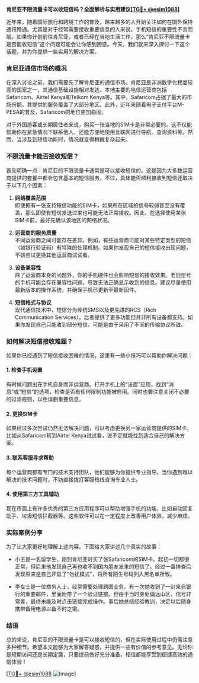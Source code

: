 **肯尼亚不限流量卡可以收短信吗？全面解析与实用建议[[TG💪+ @esim1088](https://t.me/s/esim1088)]**

近年来，随着国际旅行和跨境工作的普及，越来越多的人开始关注如何在国外保持通讯畅通。尤其是对于经常需要接收重要信息的人来说，手机短信的重要性不言而喻。如果你计划前往肯尼亚，或者已经在当地生活工作，那么“肯尼亚不限流量卡是否能收短信”这个问题可能会让你感到困惑。今天，我们就来深入探讨一下这个话题，并为你提供一些实用的解决方案。

### 肯尼亚通信市场的概况

在深入讨论之前，我们需要先了解肯尼亚的通信市场。肯尼亚是非洲数字化程度较高的国家之一，其通信基础设施相对发达。本地主要的电信运营商包括Safaricom、Airtel Kenya和Telkom Kenya等。其中，Safaricom占据了最大的市场份额，其提供的服务覆盖了大部分地区。此外，近年来随着电子支付平台M-PESA的普及，Safaricom的地位更加稳固。

对于外国游客或长期居住者来说，购买一张当地的SIM卡是非常必要的。这不仅能帮助你在紧急情况下联系他人，还能方便地使用互联网进行导航、查询资料等。然而，当涉及到短信功能时，情况就变得稍微复杂起来。

### 不限流量卡能否接收短信？

首先明确一点：肯尼亚的不限流量卡通常是可以接收短信的。这是因为大多数运营商提供的套餐中都会包含基本的短信服务。不过，具体能否顺利接收到短信还取决于以下几个因素：

1. **网络覆盖范围**  
   即使拥有一张支持短信功能的SIM卡，如果所在区域的信号较弱甚至没有覆盖，那么即使有短信发送过来也可能无法正常接收。因此，在选择使用某张SIM卡前，最好先确认该地区的网络状况。

2. **运营商的服务质量**  
 不同运营商之间可能存在差异。例如，有些运营商可能对某些特定类型的短信（如银行验证码）有特殊的处理机制。如果你发现自己的短信接收出现问题，不妨尝试更换其他运营商试试看。

3. **设备兼容性**  
 除了运营商本身的问题外，你的手机硬件也会影响短信的接收效果。老旧型号的手机可能会存在兼容性问题，导致无法正确显示收到的信息。建议尽量使用最新版本的操作系统，并确保手机已更新至最新固件。

4. **短信格式与协议**  
 现代通信技术中，短信分为传统SMS以及更先进的RCS（Rich Communication Services）。后者提供了更多功能但并非所有设备都支持。如果你发现自己只能收到部分短信，可能是由于采用了不同的传输协议所致。

### 如何解决短信接收难题？

如果你已经遇到了短信接收困难的情况，这里有一些小技巧可以帮助你解决问题：

#### 1. 检查手机设置
有时候问题出在手机自身而非运营商。打开手机上的“设置”应用，找到“消息”或“短信”的选项，检查是否有任何限制功能被启用。同时也要注意关闭不必要的过滤规则，以免误删重要信息。

#### 2. 更换SIM卡
如果经过多次尝试仍然无法解决问题，可以考虑更换另一家运营商提供的SIM卡。比如从Safaricom转到Airtel Kenya试试看，说不定就能找到适合自己的解决方案。

#### 3. 联系客服寻求帮助
每个运营商都有专门的技术支持团队，他们能够为你提供专业指导。当你遇到难以解决的技术问题时，不妨直接拨打客服热线咨询专业人士。

#### 4. 使用第三方工具辅助
现在市面上有许多优秀的第三方应用程序可以帮助增强手机的功能，比如自动回复助手、垃圾短信拦截器等。这些软件可以在一定程度上改善用户体验，减少麻烦。

### 实际案例分享

为了让大家更好地理解上述内容，下面给大家讲述几个真实的故事：

- 小王是一名留学生，刚到肯尼亚时买了张Safaricom的SIM卡。起初一切都很正常，但后来他发现自己再也收不到国内朋友发来的短信了。经过一番排查后发现原来是自己开启了“勿扰模式”，将所有陌生号码列入黑名单所致。
  
- 李女士是一位商务人士，经常需要处理跨国业务。有一次她收到了一封来自银行的重要邮件，里面附带了一个验证链接。但由于当时身处偏远山区，信号非常差，最终未能及时点击链接完成操作。事后她总结经验教训，决定以后随身携带备用电源以备不时之需。

### 结语

总的来说，肯尼亚的不限流量卡是可以接收短信的，但在实际使用过程中仍需注意多种细节。希望本文能够为大家解答疑惑，并提供一些有价值的参考意见。无论你是短期访问还是长期定居，只要提前做好充分准备，相信都能享受到便捷高效的通信体验！

[[TG💪+ @esim1088](https://t.me/s/esim1088) ![Image](https://i.postimg.cc/4NQfJmqS/Snipaste-2025-05-13-00-14-12.png)]